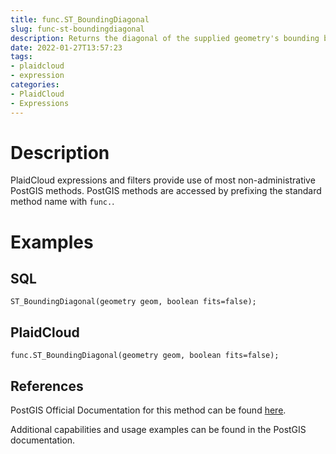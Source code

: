 ```yaml
---
title: func.ST_BoundingDiagonal
slug: func-st-boundingdiagonal
description: Returns the diagonal of the supplied geometry's bounding box as a LineString
date: 2022-01-27T13:57:23
tags:
- plaidcloud
- expression
categories:
- PlaidCloud
- Expressions
---
```



# Description


PlaidCloud expressions and filters provide use of most non-administrative PostGIS methods. PostGIS methods are accessed by prefixing the standard method name with `func.`.



# Examples


## SQL



```
ST_BoundingDiagonal(geometry geom, boolean fits=false);
```


## PlaidCloud



```
func.ST_BoundingDiagonal(geometry geom, boolean fits=false);
```


## References


PostGIS Official Documentation for this method can be found [here](https://postgis.net/docs/manual-3.1/ST_BoundingDiagonal.html).



Additional capabilities and usage examples can be found in the PostGIS documentation.

